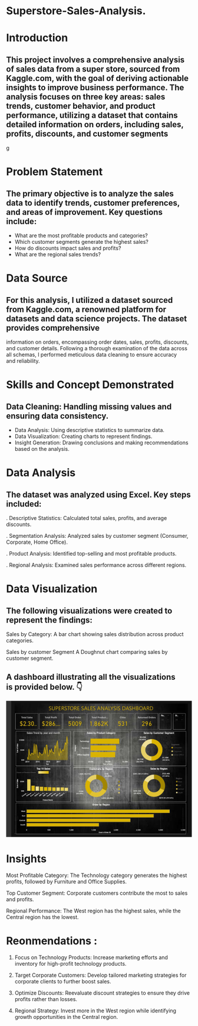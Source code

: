 # Superstore-Sales-Analysis.

# Introduction

## This project involves a comprehensive analysis of sales data from a super store, sourced from Kaggle.com, with the goal of deriving actionable insights to improve business performance. The analysis focuses on three key areas: sales trends, customer behavior, and product performance, utilizing a dataset that contains detailed information on orders, including sales, profits, discounts, and customer segments
g
# Problem Statement

## The primary objective is to analyze the sales data to identify trends, customer preferences, and areas of improvement. Key questions include:
- What are the most profitable products and categories?
- Which customer segments generate the highest sales?
- How do discounts impact sales and profits?
- What are the regional sales trends?

 # Data Source 
## For this analysis, I utilized a dataset sourced from Kaggle.com, a renowned platform for datasets and data science projects. The dataset provides comprehensive 
 information on orders, encompassing order dates, sales, profits, discounts, and customer details. Following a thorough examination of the data across all schemas, I 
 performed meticulous data cleaning to ensure accuracy and reliability.


# Skills and Concept Demonstrated

## Data Cleaning: Handling missing values and ensuring data consistency.
- Data Analysis: Using descriptive statistics to summarize data.
- Data Visualization: Creating charts to represent findings.
- Insight Generation: Drawing conclusions and making recommendations based on the analysis.

# Data Analysis 

## The dataset was analyzed using  Excel. Key steps included:
. Descriptive Statistics: Calculated total sales, profits, and average discounts.

. Segmentation Analysis: Analyzed sales by customer segment (Consumer, Corporate, Home Office).

. Product Analysis: Identified top-selling and most profitable products.

. Regional Analysis: Examined sales performance across different regions.


# Data Visualization

## The following visualizations were created to represent the findings:

 Sales by Category: A bar chart showing sales distribution across product categories.

 Sales by customer Segment A Doughnut chart comparing sales by customer segment.
 

## A dashboard illustrating all the visualizations is provided below. 👇



                
 
![](https://github.com/rfelix4/Superstore-Sales-Analysis./blob/main/DB.jpg)


# Insights

 Most Profitable Category: The Technology category generates the highest profits, followed by Furniture and Office Supplies.

 Top Customer Segment: Corporate customers contribute the most to sales and profits. 
 
 Regional Performance: The West region has the highest sales, while the Central region has the lowest.

# Reonmendations :

1. Focus on Technology Products: Increase marketing efforts and inventory 
   for high-profit technology products.
   
3. Target Corporate Customers: Develop tailored marketing strategies for 
   corporate clients to further boost sales.
   
5. Optimize Discounts: Reevaluate discount strategies to ensure they drive 
   profits rather than losses.
   
7. Regional Strategy: Invest more in the West region while identifying 
   growth opportunities in the Central region.

